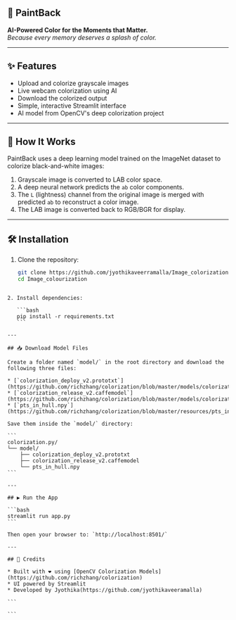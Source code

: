 

## 🎨 PaintBack

**AI-Powered Color for the Moments that Matter.**  
*Because every memory deserves a splash of color.*

---

## ✨ Features

- Upload and colorize grayscale images
- Live webcam colorization using AI
- Download the colorized output
- Simple, interactive Streamlit interface
- AI model from OpenCV's deep colorization project

---

## 🧠 How It Works

PaintBack uses a deep learning model trained on the ImageNet dataset to colorize black-and-white images:

1. Grayscale image is converted to LAB color space.
2. A deep neural network predicts the `ab` color components.
3. The `L` (lightness) channel from the original image is merged with predicted `ab` to reconstruct a color image.
4. The LAB image is converted back to RGB/BGR for display.

---

## 🛠️ Installation

1. Clone the repository:

   ```bash
   git clone https://github.com/jyothikaveerramalla/Image_colorization.git
   cd Image_colourization
````

2. Install dependencies:

   ```bash
   pip install -r requirements.txt
   ```

---

## 📥 Download Model Files

Create a folder named `model/` in the root directory and download the following three files:

* [`colorization_deploy_v2.prototxt`](https://github.com/richzhang/colorization/blob/master/models/colorization_deploy_v2.prototxt)
* [`colorization_release_v2.caffemodel`](https://github.com/richzhang/colorization/blob/master/models/colorization_release_v2.caffemodel)
* [`pts_in_hull.npy`](https://github.com/richzhang/colorization/blob/master/resources/pts_in_hull.npy)

Save them inside the `model/` directory:

```
colorization.py/
└── model/
    ├── colorization_deploy_v2.prototxt
    ├── colorization_release_v2.caffemodel
    └── pts_in_hull.npy
```

---

## ▶️ Run the App

```bash
streamlit run app.py
```

Then open your browser to: `http://localhost:8501/`

---

## 👏 Credits

* Built with ❤️ using [OpenCV Colorization Models](https://github.com/richzhang/colorization)
* UI powered by Streamlit
* Developed by Jyothika(https://github.com/jyothikaveeramalla)

```

```
